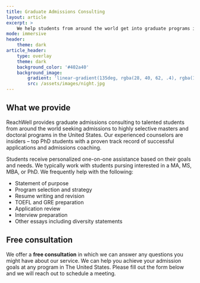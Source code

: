 ```yaml
---
title: Graduate Admissions Consulting
layout: article
excerpt: >
    We help students from around the world get into graduate programs in the United States
mode: immersive
header:
    theme: dark
article_header:
    type: overlay
    theme: dark
    background_color: '#402a40'
    background_image:
        gradient: 'linear-gradient(135deg, rgba(28, 40, 62, .4), rgba(171, 101, 93, .4))'
        src: /assets/images/night.jpg
---
```


## What we provide

ReachWell provides graduate admissions consulting to talented students from around the world seeking admissions to highly selective masters and doctoral programs in the United States. Our experienced counselors are insiders – top PhD students with a proven track record of successful applications and admissions coaching.

Students receive personalized one-on-one assistance based on their goals and needs. We typically work with students pursing interested in a MA, MS, MBA, or PhD. We frequently help with the following:

* Statement of purpose
* Program selection and strategy
* Resume writing and revision
* TOEFL and GRE preparation
* Application review
* Interview preparation
* Other essays including diversity statements
 
## Free consultation

We offer a **free consultation** in which we can answer any questions you might have about our service. We can help you achieve your admission goals at any program in The United States. Please fill out the form below and we will reach out to schedule a meeting.